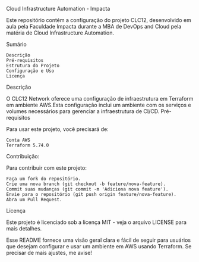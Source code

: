Cloud Infrastructure Automation - Impacta

Este repositório contém a configuração do projeto CLC12, desenvolvido em aula pela Faculdade Impacta durante a MBA de DevOps and Cloud pela matéria de Cloud Infrastructure Automation.

Sumário

    Descrição
    Pré-requisitos
    Estrutura do Projeto
    Configuração e Uso
    Licença

Descrição

O CLC12 Network oferece uma configuração de infraestrutura em Terraform em ambiente AWS.Esta configuração inclui um ambiente com os serviços e volumes necessários para gerenciar a infraestrutura de CI/CD.
Pré-requisitos

Para usar este projeto, você precisará de:

    Conta AWS
    Terraform 5.74.0


Contribuição:

Para contribuir com este projeto:

    Faça um fork do repositório.
    Crie uma nova branch (git checkout -b feature/nova-feature).
    Commit suas mudanças (git commit -m 'Adiciona nova feature').
    Envie para o repositório (git push origin feature/nova-feature).
    Abra um Pull Request.

Licença

Este projeto é licenciado sob a licença MIT - veja o arquivo LICENSE para mais detalhes.

Esse README fornece uma visão geral clara e fácil de seguir para usuários que desejam configurar e usar um ambiente em AWS usando Terraform. Se precisar de mais ajustes, me avise!

